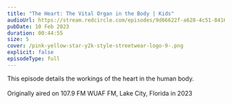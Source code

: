 ```yaml
---
title: "The Heart: The Vital Organ in the Body | Kids"
audioUrl: https://stream.redcircle.com/episodes/9d66622f-a628-4c51-8416-19f45187f33b/stream.mp3
pubDate: 10 Feb 2023
duration: 00:44:55
size: 5
cover: /pink-yellow-star-y2k-style-streetwear-logo-9-.png
explicit: false
episodeType: full
---
```

This episode details the workings of the heart in the human body.\
\
Originally aired on 107.9 FM WUAF FM, Lake City, Florida in 2023